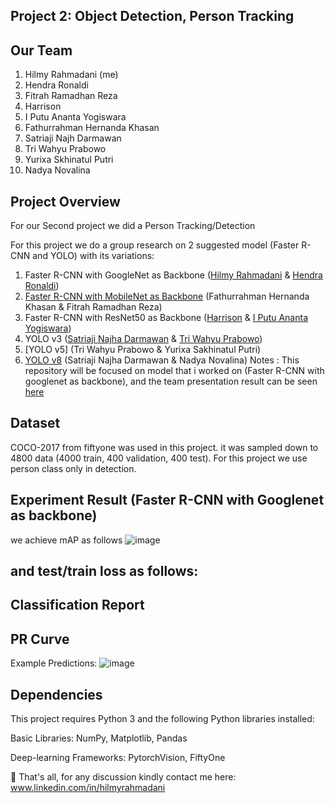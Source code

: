 ## Project 2: Object Detection, Person Tracking
## Our Team
1. Hilmy Rahmadani (me)
2. Hendra Ronaldi
3. Fitrah Ramadhan Reza
4. Harrison
5. I Putu Ananta Yogiswara
6. Fathurrahman Hernanda Khasan
7. Satriaji Najh Darmawan
8. Tri Wahyu Prabowo
9. Yurixa Skhinatul Putri
10. Nadya Novalina

## Project Overview
For our Second project we did a Person Tracking/Detection 

For this project we do a group research on 2 suggested model (Faster R-CNN and YOLO) with its variations:
1. Faster R-CNN with GoogleNet as Backbone ([Hilmy Rahmadani]() & [Hendra Ronaldi]())
2. [Faster R-CNN with MobileNet as Backbone]() (Fathurrahman Hernanda Khasan & Fitrah Ramadhan Reza)
3. Faster R-CNN with ResNet50 as Backbone ([Harrison]() & [I Putu Ananta Yogiswara]())
4. YOLO v3 ([Satriaji Najha Darmawan]() & [Tri Wahyu Prabowo]())
5. [YOLO v5] (Tri Wahyu Prabowo & Yurixa Sakhinatul Putri)
6. [YOLO v8]() (Satriaji Najha Darmawan & Nadya Novalina)
Notes : This repository will be focused on model that i worked on (Faster R-CNN with googlenet as backbone), and the team presentation result can be seen [here]()

## Dataset 
COCO-2017 from fiftyone was used in this project. it was sampled down to 4800 data (4000 train, 400 validation, 400 test). For this project we use person class only in detection.

## Experiment Result (Faster R-CNN with Googlenet as backbone)
we achieve mAP as follows
![image](https://github.com/daniui/Machine-Learning-Project/assets/120458194/da8cd558-d18c-447d-add1-c4d2946f1a4a)

and test/train loss as follows: 
-
Classification Report
-

PR Curve
-

Example Predictions:
![image](https://github.com/daniui/Machine-Learning-Project/assets/120458194/0a764cbd-23bb-41e4-ae7c-8b49a770ec0d)

## Dependencies
This project requires Python 3 and the following Python libraries installed:

Basic Libraries: NumPy, Matplotlib, Pandas

Deep-learning Frameworks: PytorchVision, FiftyOne

📨 That's all, for any discussion kindly contact me here: www.linkedin.com/in/hilmyrahmadani
